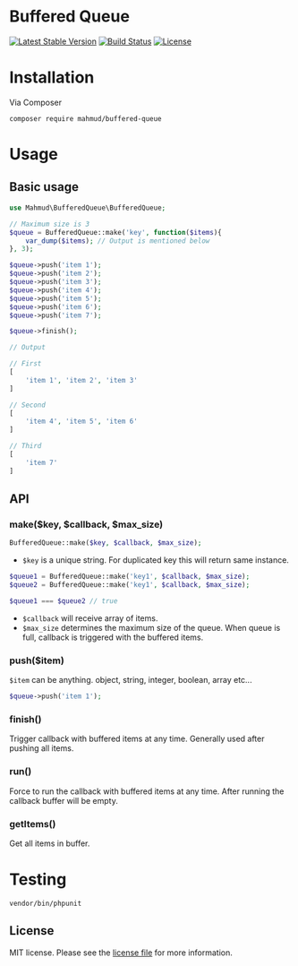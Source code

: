 # Buffered Queue

[![Latest Stable Version](https://poser.pugx.org/mahmud/buffered-queue/v/stable)](https://packagist.org/packages/mahmud/buffered-queue)
[![Build Status](https://travis-ci.org/mahmudkuet11/Buffered-Queue.svg?branch=master)](https://travis-ci.org/mahmudkuet11/Buffered-Queue)
[![License](https://poser.pugx.org/mahmud/buffered-queue/license)](https://packagist.org/packages/mahmud/buffered-queue)

# Installation
Via Composer

`composer require mahmud/buffered-queue`

# Usage

## Basic usage

```php
use Mahmud\BufferedQueue\BufferedQueue;

// Maximum size is 3
$queue = BufferedQueue::make('key', function($items){
    var_dump($items); // Output is mentioned below
}, 3);

$queue->push('item 1');
$queue->push('item 2');
$queue->push('item 3');
$queue->push('item 4');
$queue->push('item 5');
$queue->push('item 6');
$queue->push('item 7');

$queue->finish();

// Output

// First
[
    'item 1', 'item 2', 'item 3'
]

// Second
[
    'item 4', 'item 5', 'item 6'
]

// Third
[
    'item 7'
]
```

## API

### make($key, $callback, $max_size)

```php
BufferedQueue::make($key, $callback, $max_size);
```

- `$key` is a unique string. For duplicated key this will return same instance.

```php
$queue1 = BufferedQueue::make('key1', $callback, $max_size);
$queue2 = BufferedQueue::make('key1', $callback, $max_size);

$queue1 === $queue2 // true
```

- `$callback` will receive array of items.
- `$max_size` determines the maximum size of the queue. When queue is full, callback is triggered with the buffered items.

### push($item)

`$item` can be anything. object, string, integer, boolean, array etc...

```php
$queue->push('item 1');
```

### finish()
Trigger callback with buffered items at any time. Generally used after pushing all items.

### run()
Force to run the callback with buffered items at any time. After running the callback buffer will be empty.

### getItems()
Get all items in buffer.

# Testing

`vendor/bin/phpunit`

## License

MIT license. Please see the [license file](license.md) for more information.